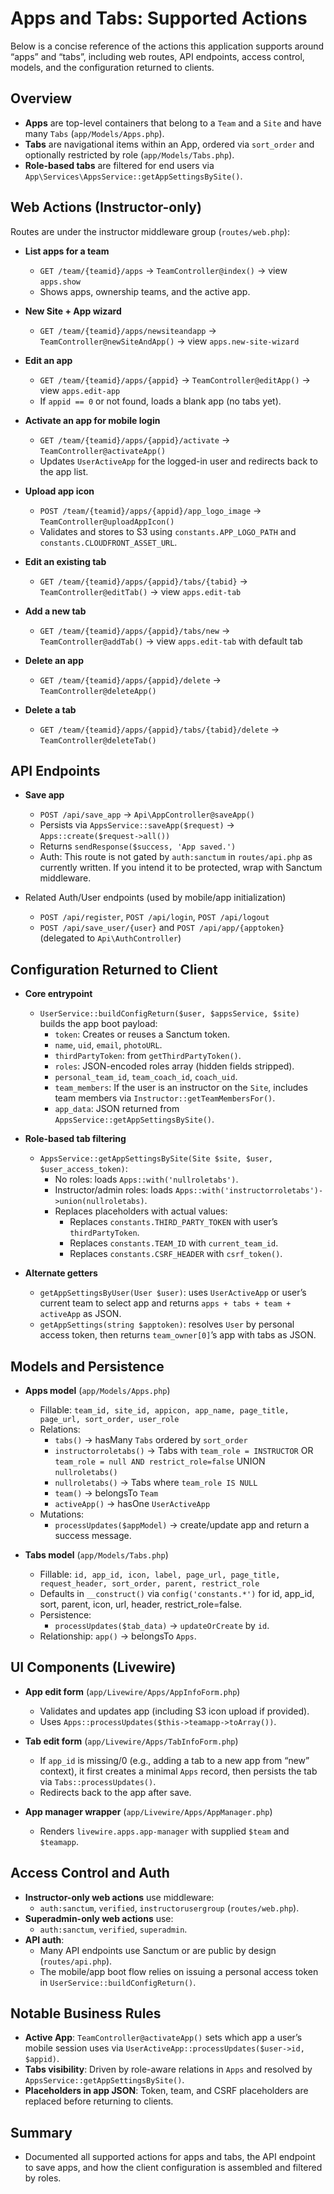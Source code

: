 # Apps and Tabs: Supported Actions

Below is a concise reference of the actions this application supports around “apps” and “tabs”, including web routes, API endpoints, access control, models, and the configuration returned to clients.

## Overview

- **Apps** are top-level containers that belong to a `Team` and a `Site` and have many `Tabs` (`app/Models/Apps.php`).
- **Tabs** are navigational items within an App, ordered via `sort_order` and optionally restricted by role (`app/Models/Tabs.php`).
- **Role-based tabs** are filtered for end users via `App\Services\AppsService::getAppSettingsBySite()`.

## Web Actions (Instructor-only)

Routes are under the instructor middleware group (`routes/web.php`):

- **List apps for a team**
  - `GET /team/{teamid}/apps` → `TeamController@index()` → view `apps.show`
  - Shows apps, ownership teams, and the active app.

- **New Site + App wizard**
  - `GET /team/{teamid}/apps/newsiteandapp` → `TeamController@newSiteAndApp()` → view `apps.new-site-wizard`

- **Edit an app**
  - `GET /team/{teamid}/apps/{appid}` → `TeamController@editApp()` → view `apps.edit-app`
  - If `appid == 0` or not found, loads a blank app (no tabs yet).

- **Activate an app for mobile login**
  - `GET /team/{teamid}/apps/{appid}/activate` → `TeamController@activateApp()`
  - Updates `UserActiveApp` for the logged-in user and redirects back to the app list.

- **Upload app icon**
  - `POST /team/{teamid}/apps/{appid}/app_logo_image` → `TeamController@uploadAppIcon()`
  - Validates and stores to S3 using `constants.APP_LOGO_PATH` and `constants.CLOUDFRONT_ASSET_URL`.

- **Edit an existing tab**
  - `GET /team/{teamid}/apps/{appid}/tabs/{tabid}` → `TeamController@editTab()` → view `apps.edit-tab`

- **Add a new tab**
  - `GET /team/{teamid}/apps/{appid}/tabs/new` → `TeamController@addTab()` → view `apps.edit-tab` with default tab

- **Delete an app**
  - `GET /team/{teamid}/apps/{appid}/delete` → `TeamController@deleteApp()`

- **Delete a tab**
  - `GET /team/{teamid}/apps/{appid}/tabs/{tabid}/delete` → `TeamController@deleteTab()`

## API Endpoints

- **Save app**
  - `POST /api/save_app` → `Api\AppController@saveApp()`
  - Persists via `AppsService::saveApp($request)` → `Apps::create($request->all())`
  - Returns `sendResponse($success, 'App saved.')`
  - Auth: This route is not gated by `auth:sanctum` in `routes/api.php` as currently written. If you intend it to be protected, wrap with Sanctum middleware.

- Related Auth/User endpoints (used by mobile/app initialization)
  - `POST /api/register`, `POST /api/login`, `POST /api/logout`
  - `POST /api/save_user/{user}` and `POST /api/app/{apptoken}` (delegated to `Api\AuthController`)

## Configuration Returned to Client

- **Core entrypoint**
  - `UserService::buildConfigReturn($user, $appsService, $site)` builds the app boot payload:
    - `token`: Creates or reuses a Sanctum token.
    - `name`, `uid`, `email`, `photoURL`.
    - `thirdPartyToken`: from `getThirdPartyToken()`.
    - `roles`: JSON-encoded roles array (hidden fields stripped).
    - `personal_team_id`, `team_coach_id`, `coach_uid`.
    - `team_members`: If the user is an instructor on the `Site`, includes team members via `Instructor::getTeamMembersFor()`.
    - `app_data`: JSON returned from `AppsService::getAppSettingsBySite()`.

- **Role-based tab filtering**
  - `AppsService::getAppSettingsBySite(Site $site, $user, $user_access_token)`:
    - No roles: loads `Apps::with('nullroletabs')`.
    - Instructor/admin roles: loads `Apps::with('instructorroletabs')->union(nullroletabs)`.
    - Replaces placeholders with actual values:
      - Replaces `constants.THIRD_PARTY_TOKEN` with user’s `thirdPartyToken`.
      - Replaces `constants.TEAM_ID` with `current_team_id`.
      - Replaces `constants.CSRF_HEADER` with `csrf_token()`.

- **Alternate getters**
  - `getAppSettingsByUser(User $user)`: uses `UserActiveApp` or user’s current team to select app and returns `apps + tabs + team + activeApp` as JSON.
  - `getAppSettings(string $apptoken)`: resolves `User` by personal access token, then returns `team_owner[0]`’s app with tabs as JSON.

## Models and Persistence

- **Apps model** (`app/Models/Apps.php`)
  - Fillable: `team_id, site_id, appicon, app_name, page_title, page_url, sort_order, user_role`
  - Relations:
    - `tabs()` → hasMany `Tabs` ordered by `sort_order`
    - `instructorroletabs()` → Tabs with `team_role = INSTRUCTOR` OR `team_role = null AND restrict_role=false` UNION `nullroletabs()`
    - `nullroletabs()` → Tabs where `team_role IS NULL`
    - `team()` → belongsTo `Team`
    - `activeApp()` → hasOne `UserActiveApp`
  - Mutations:
    - `processUpdates($appModel)` → create/update app and return a success message.

- **Tabs model** (`app/Models/Tabs.php`)
  - Fillable: `id, app_id, icon, label, page_url, page_title, request_header, sort_order, parent, restrict_role`
  - Defaults in `__construct()` via `config('constants.*')` for id, app_id, sort, parent, icon, url, header, restrict_role=false.
  - Persistence:
    - `processUpdates($tab_data)` → `updateOrCreate` by `id`.
  - Relationship: `app()` → belongsTo `Apps`.

## UI Components (Livewire)

- **App edit form** (`app/Livewire/Apps/AppInfoForm.php`)
  - Validates and updates app (including S3 icon upload if provided).
  - Uses `Apps::processUpdates($this->teamapp->toArray())`.

- **Tab edit form** (`app/Livewire/Apps/TabInfoForm.php`)
  - If `app_id` is missing/0 (e.g., adding a tab to a new app from “new” context), it first creates a minimal `Apps` record, then persists the tab via `Tabs::processUpdates()`.
  - Redirects back to the app after save.

- **App manager wrapper** (`app/Livewire/Apps/AppManager.php`)
  - Renders `livewire.apps.app-manager` with supplied `$team` and `$teamapp`.

## Access Control and Auth

- **Instructor-only web actions** use middleware:
  - `auth:sanctum`, `verified`, `instructorusergroup` (`routes/web.php`).
- **Superadmin-only web actions** use:
  - `auth:sanctum`, `verified`, `superadmin`.
- **API auth**:
  - Many API endpoints use Sanctum or are public by design (`routes/api.php`).
  - The mobile/app boot flow relies on issuing a personal access token in `UserService::buildConfigReturn()`.

## Notable Business Rules

- **Active App**: `TeamController@activateApp()` sets which app a user’s mobile session uses via `UserActiveApp::processUpdates($user->id, $appid)`.
- **Tabs visibility**: Driven by role-aware relations in `Apps` and resolved by `AppsService::getAppSettingsBySite()`.
- **Placeholders in app JSON**: Token, team, and CSRF placeholders are replaced before returning to clients.

## Summary

- Documented all supported actions for apps and tabs, the API endpoint to save apps, and how the client configuration is assembled and filtered by roles.
